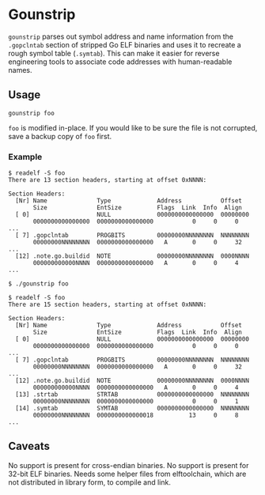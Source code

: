 # Gounstrip

`gounstrip` parses out symbol address and name information from the
`.gopclntab` section of stripped Go ELF binaries and uses it to recreate a
rough symbol table (`.symtab`).  This can make it easier for reverse
engineering tools to associate code addresses with human-readable names.

## Usage

`gounstrip foo`

`foo` is modified in-place.  If you would like to be sure the file is not
corrupted, save a backup copy of `foo` first.

### Example

```
$ readelf -S foo
There are 13 section headers, starting at offset 0xNNNN:

Section Headers:
  [Nr] Name              Type             Address           Offset
       Size              EntSize          Flags  Link  Info  Align
  [ 0]                   NULL             0000000000000000  00000000
       0000000000000000  0000000000000000           0     0     0
...
  [ 7] .gopclntab        PROGBITS         00000000NNNNNNNN  NNNNNNNN
       00000000NNNNNNNN  0000000000000000   A       0     0     32
...
  [12] .note.go.buildid  NOTE             00000000NNNNNNNN  0000NNNN
       000000000000NNNN  0000000000000000   A       0     0     4
...

$ ./gounstrip foo

$ readelf -S foo
There are 15 section headers, starting at offset 0xNNNN:

Section Headers:
  [Nr] Name              Type             Address           Offset
       Size              EntSize          Flags  Link  Info  Align
  [ 0]                   NULL             0000000000000000  00000000
       0000000000000000  0000000000000000           0     0     0
...
  [ 7] .gopclntab        PROGBITS         00000000NNNNNNNN  NNNNNNNN
       00000000NNNNNNNN  0000000000000000   A       0     0     32
...
  [12] .note.go.buildid  NOTE             00000000NNNNNNNN  0000NNNN
       000000000000NNNN  0000000000000000   A       0     0     4
  [13] .strtab           STRTAB           0000000000000000  NNNNNNNN
       00000000NNNNNNNN  0000000000000000           0     0     1
  [14] .symtab           SYMTAB           0000000000000000  NNNNNNNN
       00000000NNNNNNNN  0000000000000018          13     0     8
...
```

## Caveats

No support is present for cross-endian binaries.  No support is present for
32-bit ELF binaries.  Needs some helper files from elftoolchain, which are not
distributed in library form, to compile and link.
